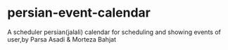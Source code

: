 # persian-event-calendar
A scheduler persian(jalali) calendar for scheduling and showing events of user,by Parsa Asadi &amp; Morteza Bahjat
